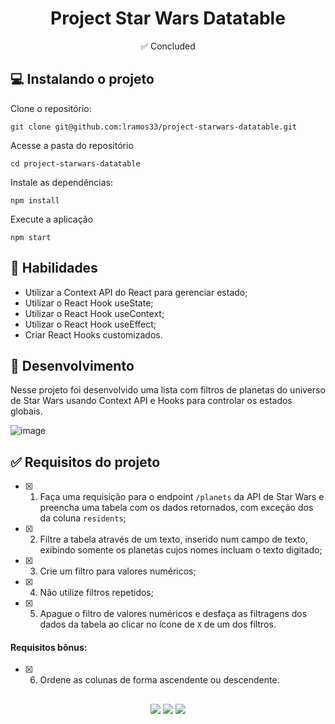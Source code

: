<h1 align="center">Project Star Wars Datatable</h1>

<p align="center">✅ Concluded</p>

## 💻 Instalando o projeto

Clone o repositório:

```
git clone git@github.com:lramos33/project-starwars-datatable.git
```

Acesse a pasta do repositório

```
cd project-starwars-datatable
```

Instale as dependências:
```
npm install
```

Execute a aplicação
```
npm start
```

## 🚀 Habilidades

- Utilizar a Context API do React para gerenciar estado;
- Utilizar o React Hook useState;
- Utilizar o React Hook useContext;
- Utilizar o React Hook useEffect;
- Criar React Hooks customizados.

## 🔧 Desenvolvimento

Nesse projeto foi desenvolvido uma lista com filtros de planetas do universo de Star Wars usando Context API e Hooks para controlar os estados globais.

![image]()

## ✅ Requisitos do projeto

- [x] 1. Faça uma requisição para o endpoint `/planets` da API de Star Wars e preencha uma tabela com os dados retornados, com exceção dos da coluna `residents`;
- [x] 2. Filtre a tabela através de um texto, inserido num campo de texto, exibindo somente os planetas cujos nomes incluam o texto digitado;
- [x] 3. Crie um filtro para valores numéricos;
- [x] 4. Não utilize filtros repetidos;
- [x] 5. Apague o filtro de valores numéricos e desfaça as filtragens dos dados da tabela ao clicar no ícone de `X` de um dos filtros.

#### Requisitos bônus:

- [x] 6. Ordene as colunas de forma ascendente ou descendente.


##

<div align="center">
  <img src="https://shields.io/github/repo-size/lramos33/project-starwars-datatable">
  <img src="https://shields.io/github/languages/top/lramos33/project-starwars-datatable">
  <img src="https://shields.io/github/last-commit/lramos33/project-starwars-datatable">
</div>
